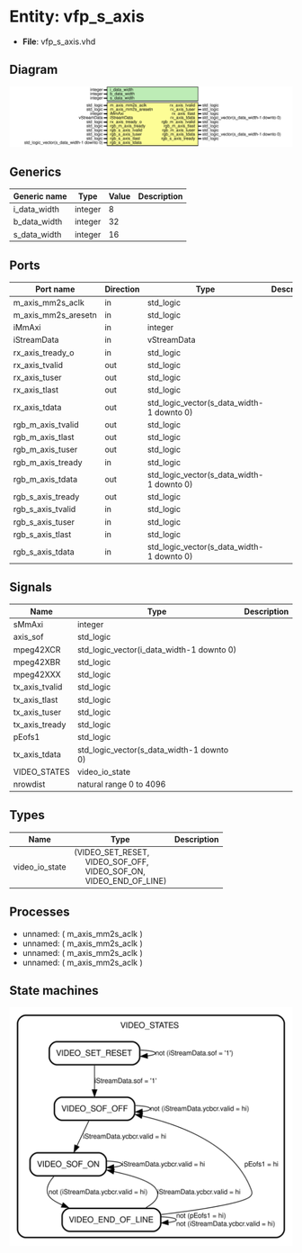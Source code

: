 # Entity: vfp_s_axis 

- **File**: vfp_s_axis.vhd
## Diagram

![Diagram](vfp_s_axis.svg "Diagram")
## Generics

| Generic name | Type    | Value | Description |
| ------------ | ------- | ----- | ----------- |
| i_data_width | integer | 8     |             |
| b_data_width | integer | 32    |             |
| s_data_width | integer | 16    |             |
## Ports

| Port name           | Direction | Type                                      | Description |
| ------------------- | --------- | ----------------------------------------- | ----------- |
| m_axis_mm2s_aclk    | in        | std_logic                                 |             |
| m_axis_mm2s_aresetn | in        | std_logic                                 |             |
| iMmAxi              | in        | integer                                   |             |
| iStreamData         | in        | vStreamData                               |             |
| rx_axis_tready_o    | in        | std_logic                                 |             |
| rx_axis_tvalid      | out       | std_logic                                 |             |
| rx_axis_tuser       | out       | std_logic                                 |             |
| rx_axis_tlast       | out       | std_logic                                 |             |
| rx_axis_tdata       | out       | std_logic_vector(s_data_width-1 downto 0) |             |
| rgb_m_axis_tvalid   | out       | std_logic                                 |             |
| rgb_m_axis_tlast    | out       | std_logic                                 |             |
| rgb_m_axis_tuser    | out       | std_logic                                 |             |
| rgb_m_axis_tready   | in        | std_logic                                 |             |
| rgb_m_axis_tdata    | out       | std_logic_vector(s_data_width-1 downto 0) |             |
| rgb_s_axis_tready   | out       | std_logic                                 |             |
| rgb_s_axis_tvalid   | in        | std_logic                                 |             |
| rgb_s_axis_tuser    | in        | std_logic                                 |             |
| rgb_s_axis_tlast    | in        | std_logic                                 |             |
| rgb_s_axis_tdata    | in        | std_logic_vector(s_data_width-1 downto 0) |             |
## Signals

| Name           | Type                                      | Description |
| -------------- | ----------------------------------------- | ----------- |
| sMmAxi         | integer                                   |             |
| axis_sof       | std_logic                                 |             |
| mpeg42XCR      | std_logic_vector(i_data_width-1 downto 0) |             |
| mpeg42XBR      | std_logic                                 |             |
| mpeg42XXX      | std_logic                                 |             |
| tx_axis_tvalid | std_logic                                 |             |
| tx_axis_tlast  | std_logic                                 |             |
| tx_axis_tuser  | std_logic                                 |             |
| tx_axis_tready | std_logic                                 |             |
| pEofs1         | std_logic                                 |             |
| tx_axis_tdata  | std_logic_vector(s_data_width-1 downto 0) |             |
| VIDEO_STATES   | video_io_state                            |             |
| nrowdist       | natural range 0 to 4096                   |             |
## Types

| Name           | Type                                                                                                                                                                       | Description |
| -------------- | -------------------------------------------------------------------------------------------------------------------------------------------------------------------------- | ----------- |
| video_io_state | (VIDEO_SET_RESET,<br><span style="padding-left:20px">VIDEO_SOF_OFF,<br><span style="padding-left:20px">VIDEO_SOF_ON,<br><span style="padding-left:20px">VIDEO_END_OF_LINE) |             |
## Processes
- unnamed: ( m_axis_mm2s_aclk )
- unnamed: ( m_axis_mm2s_aclk )
- unnamed: ( m_axis_mm2s_aclk )
- unnamed: ( m_axis_mm2s_aclk )
## State machines

![Diagram_state_machine_0]( stm_vfp_s_axis_00.svg "Diagram")